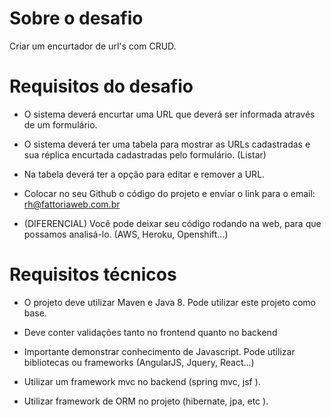 # Sobre o desafio
Criar um encurtador de url's com CRUD.

# Requisitos do desafio
 - O sistema deverá encurtar uma URL que deverá ser informada através de um formulário.

 - O sistema deverá ter uma tabela para mostrar as URLs cadastradas e sua réplica encurtada cadastradas pelo formulário. (Listar)

 - Na tabela deverá ter a opção para editar e remover a URL.

 - Colocar no seu Github o código do projeto e enviar o link para o email: rh@fattoriaweb.com.br

 - (DIFERENCIAL) Você pode deixar seu código rodando na web, para que possamos analisá-lo. (AWS, Heroku, Openshift...)

# Requisitos técnicos
 - O projeto deve utilizar Maven e Java 8. Pode utilizar este projeto como base.

 - Deve conter validações tanto no frontend quanto no backend

 - Importante demonstrar conhecimento de Javascript. Pode utilizar bibliotecas ou frameworks (AngularJS, Jquery, React...)

 - Utilizar um framework mvc no backend (spring mvc, jsf ).

 - Utilizar framework de ORM no projeto (hibernate, jpa, etc ).
